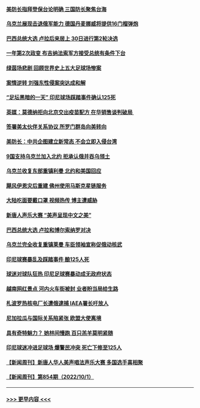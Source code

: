 #### [美防长指拜登保台论明确 三国防长聚焦台海](../pages/prog202/a103542473.md?t=10031650) 
#### [乌克兰展现击退俄军能力 德国丹麦挪威将提供16门榴弹炮](../pages/prog202/a103542460.md?t=10031650) 
#### [巴西总统大选 卢拉后来居上 30日进行第2轮决选](../pages/prog202/a103542427.md?t=10031650) 
#### [一年第2次政变 布吉纳法索军方接受总统有条件下台](../pages/prog202/a103542405.md?t=10031650) 
#### [绿茵场悲剧 回顾世界史上五大足球场惨案](../pages/prog202/a103542232.md?t=10031650) 
#### [案情逆转 刘强东性侵案突达成和解](../pages/prog202/a103542226.md?t=10031650) 
#### [“足坛黑暗的一天” 印尼球场踩踏事件确认125死](../pages/prog202/a103542235.md?t=10031650) 
#### [英媒：莫德纳拒向北京交出疫苗配方 在华销售谈判破局 ](../pages/prog202/a103542250.md?t=10031650) 
#### [签署美太伙伴关系协议 所罗门群岛向美转向](../pages/prog202/a103542228.md?t=10031650) 
#### [美防长：中共企图建立新常态 不会立即入侵台湾](../pages/prog202/a103542212.md?t=10031650) 
#### [9国支持乌克兰加入北约 拒承认俄并吞乌领土](../pages/prog202/a103542203.md?t=10031650) 
#### [乌克兰收复东部重镇利曼 北约和美国回应](../pages/prog202/a103542190.md?t=10031650) 
#### [飓风伊恩灾后重建 佛州使用马斯克星链服务](../pages/prog202/a103542064.md?t=10031650) 
#### [大陆吃面要戴口罩 视频热传 博主遭威胁](../pages/prog202/a103542067.md?t=10031650) 
#### [新唐人声乐大赛 “美声呈现中文之美”](../pages/prog202/a103542069.md?t=10031650) 
#### [巴西总统大选 卢拉和博尔索纳罗对决](../pages/prog202/a103542084.md?t=10031650) 
#### [乌克兰完全收复重镇莱曼 车臣领袖宣称促俄动核武](../pages/prog202/a103542075.md?t=10031650) 
#### [印尼球赛暴乱及踩踏事件 酿125人死](../pages/prog202/a103542061.md?t=10031650) 
#### [球迷对球队狂热 印尼足球赛暴动成无政府状态](../pages/prog202/a103542057.md?t=10031650) 
#### [越南网红景点 河内火车街被封 业者盼当局给生路](../pages/prog202/a103542039.md?t=10031650) 
#### [札波罗热核电厂长遭俄逮捕 IAEA署长吁放人](../pages/prog202/a103542031.md?t=10031650) 
#### [尼加拉瓜与国际关系陷紧张 欧盟大使离境](../pages/prog202/a103542000.md?t=10031650) 
#### [具有奇特魅力？ 她林间慢跑 百只羔羊莫明紧随](../pages/prog202/a103541929.md?t=10031650) 
#### [印尼球迷冲进足球场 爆警民冲突 死亡下修至125人](../pages/prog202/a103541899.md?t=10031650) 
#### [【新闻周刊】新唐人华人美声唱法声乐大赛 多国选手喜相聚](../pages/prog202/a103541708.md?t=10031650) 
#### [【新闻周刊】第854期（2022/10/1）](../pages/prog202/a103541710.md?t=10031650) 

----
#### [ >>> 更早内容 <<< ](../indexes/prog202-earlier.md)
